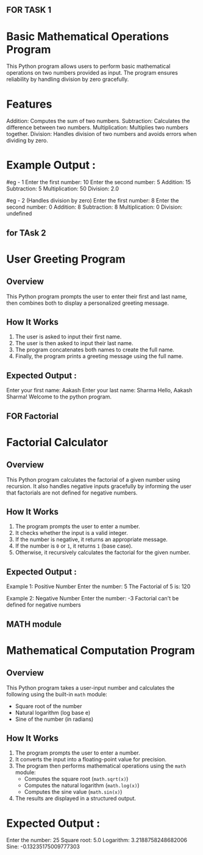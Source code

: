  ## FOR TASK 1
 
# Basic Mathematical Operations Program 
This Python program allows users to perform basic mathematical operations on two numbers provided as input. The program ensures reliability by handling division by zero gracefully.

# Features
Addition: Computes the sum of two numbers.
Subtraction: Calculates the difference between two numbers.
Multiplication: Multiplies two numbers together.
Division: Handles division of two numbers and avoids errors when dividing by zero.

# Example Output : 
 #eg - 1
Enter the first number: 10
Enter the second number: 5
Addition:  15
Subtraction:  5
Multiplication:  50
Division:  2.0

#eg - 2 (Handles division by zero)
Enter the first number: 8
Enter the second number: 0
Addition:  8
Subtraction:  8
Multiplication:  0
Division:  undefined
## for TAsk 2 
# User Greeting Program

## Overview
This Python program prompts the user to enter their first and last name, then combines both to display a personalized greeting message.

## How It Works
1. The user is asked to input their first name.
2. The user is then asked to input their last name.
3. The program concatenates both names to create the full name.
4. Finally, the program prints a greeting message using the full name.

## Expected Output : 
Enter your first name: Aakash
Enter your last name: Sharma
Hello, Aakash Sharma! Welcome to the python program.  

  ## FOR  Factorial 
 # Factorial Calculator
## Overview
This Python program calculates the factorial of a given number using recursion. It also handles negative inputs gracefully by informing the user that factorials are not defined for negative numbers.

## How It Works
1. The program prompts the user to enter a number.
2. It checks whether the input is a valid integer.
3. If the number is negative, it returns an appropriate message.
4. If the number is `0` or `1`, it returns `1` (base case).
5. Otherwise, it recursively calculates the factorial for the given number.

## Expected Output : 
Example 1: Positive Number
Enter the number: 5
The Factorial of 5 is: 120

Example 2: Negative Number
Enter the number: -3
Factorial can't be defined for negative numbers

   ## MATH module 
   
# Mathematical Computation Program

## Overview
This Python program takes a user-input number and calculates the following using the built-in `math` module:
- Square root of the number
- Natural logarithm (log base e)
- Sine of the number (in radians)

## How It Works
1. The program prompts the user to enter a number.
2. It converts the input into a floating-point value for precision.
3. The program then performs mathematical operations using the `math` module:
   - Computes the square root (`math.sqrt(x)`)
   - Computes the natural logarithm (`math.log(x)`)
   - Computes the sine value (`math.sin(x)`)
4. The results are displayed in a structured output.

# Expected Output :
Enter the number: 25
Square root: 5.0
Logarithm: 3.2188758248682006
Sine: -0.13235175009777303












